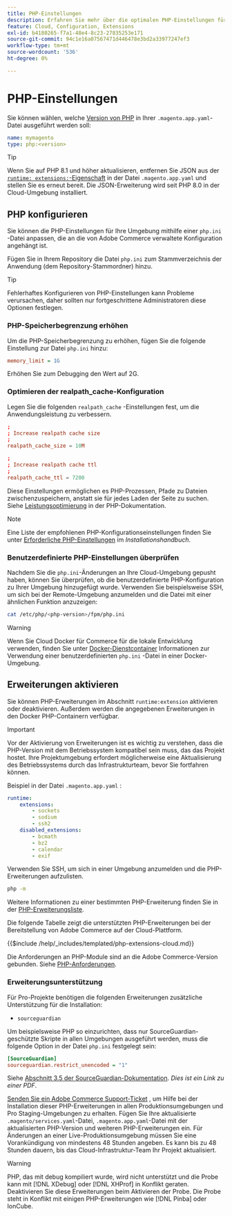 ```yaml
---
title: PHP-Einstellungen
description: Erfahren Sie mehr über die optimalen PHP-Einstellungen für die Commerce-Anwendungskonfiguration in der Cloud-Infrastruktur.
feature: Cloud, Configuration, Extensions
exl-id: b4180265-f7a1-48e4-8c23-27835253e171
source-git-commit: 94c1e16a07567471d446478e3bd2a33977247ef3
workflow-type: tm+mt
source-wordcount: '536'
ht-degree: 0%

---
```


# PHP-Einstellungen

Sie können wählen, welche [Version von PHP](https://experienceleague.adobe.com/docs/commerce-operations/installation-guide/system-requirements.html) in Ihrer `.magento.app.yaml`-Datei ausgeführt werden soll:

```yaml
name: mymagento
type: php:<version>
```

>[!TIP]
>
>Wenn Sie auf PHP 8.1 und höher aktualisieren, entfernen Sie JSON aus der [`runtime: extensions:`-Eigenschaft](properties.md#runtime) in der Datei `.magento.app.yaml` und stellen Sie es erneut bereit. Die JSON-Erweiterung wird seit PHP 8.0 in der Cloud-Umgebung installiert.

## PHP konfigurieren

Sie können die PHP-Einstellungen für Ihre Umgebung mithilfe einer `php.ini` -Datei anpassen, die an die von Adobe Commerce verwaltete Konfiguration angehängt ist.

Fügen Sie in Ihrem Repository die Datei `php.ini` zum Stammverzeichnis der Anwendung (dem Repository-Stammordner) hinzu.

>[!TIP]
>
>Fehlerhaftes Konfigurieren von PHP-Einstellungen kann Probleme verursachen, daher sollten nur fortgeschrittene Administratoren diese Optionen festlegen.

### PHP-Speicherbegrenzung erhöhen

Um die PHP-Speicherbegrenzung zu erhöhen, fügen Sie die folgende Einstellung zur Datei `php.ini` hinzu:

```ini
memory_limit = 1G
```

Erhöhen Sie zum Debugging den Wert auf 2G.

### Optimieren der realpath_cache-Konfiguration

Legen Sie die folgenden `realpath_cache` -Einstellungen fest, um die Anwendungsleistung zu verbessern.

```conf
;
; Increase realpath cache size
;
realpath_cache_size = 10M

;
; Increase realpath cache ttl
;
realpath_cache_ttl = 7200
```

Diese Einstellungen ermöglichen es PHP-Prozessen, Pfade zu Dateien zwischenzuspeichern, anstatt sie für jedes Laden der Seite zu suchen. Siehe [Leistungsoptimierung](https://www.php.net/manual/en/ini.core.php) in der PHP-Dokumentation.

>[!NOTE]
>
>Eine Liste der empfohlenen PHP-Konfigurationseinstellungen finden Sie unter [Erforderliche PHP-Einstellungen](https://experienceleague.adobe.com/docs/commerce-operations/installation-guide/prerequisites/php-settings.html) im _Installationshandbuch_.

### Benutzerdefinierte PHP-Einstellungen überprüfen

Nachdem Sie die `php.ini`-Änderungen an Ihre Cloud-Umgebung gepusht haben, können Sie überprüfen, ob die benutzerdefinierte PHP-Konfiguration zu Ihrer Umgebung hinzugefügt wurde. Verwenden Sie beispielsweise SSH, um sich bei der Remote-Umgebung anzumelden und die Datei mit einer ähnlichen Funktion anzuzeigen:

```bash
cat /etc/php/<php-version>/fpm/php.ini
```

>[!WARNING]
>
>Wenn Sie Cloud Docker für Commerce für die lokale Entwicklung verwenden, finden Sie unter [Docker-Dienstcontainer](https://developer.adobe.com/commerce/cloud-tools/docker/containers/service/#fpm-container) Informationen zur Verwendung einer benutzerdefinierten `php.ini` -Datei in einer Docker-Umgebung.

## Erweiterungen aktivieren

Sie können PHP-Erweiterungen im Abschnitt `runtime:extension` aktivieren oder deaktivieren. Außerdem werden die angegebenen Erweiterungen in den Docker PHP-Containern verfügbar.

>[!IMPORTANT]
>
>Vor der Aktivierung von Erweiterungen ist es wichtig zu verstehen, dass die PHP-Version mit dem Betriebssystem kompatibel sein muss, das das Projekt hostet. Ihre Projektumgebung erfordert möglicherweise eine Aktualisierung des Betriebssystems durch das Infrastrukturteam, bevor Sie fortfahren können.

Beispiel in der Datei `.magento.app.yaml` :

```yaml
runtime:
    extensions:
        - sockets
        - sodium
        - ssh2
    disabled_extensions:
        - bcmath
        - bz2
        - calendar
        - exif
```

Verwenden Sie SSH, um sich in einer Umgebung anzumelden und die PHP-Erweiterungen aufzulisten.

```bash
php -m
```

Weitere Informationen zu einer bestimmten PHP-Erweiterung finden Sie in der [PHP-Erweiterungsliste](https://www.php.net/manual/en/extensions.alphabetical.php).

Die folgende Tabelle zeigt die unterstützten PHP-Erweiterungen bei der Bereitstellung von Adobe Commerce auf der Cloud-Plattform.

{{$include /help/_includes/templated/php-extensions-cloud.md}}

Die Anforderungen an PHP-Module sind an die Adobe Commerce-Version gebunden. Siehe [PHP-Anforderungen](https://experienceleague.adobe.com/docs/commerce-operations/installation-guide/prerequisites/php-settings.html).

### Erweiterungsunterstützung

Für Pro-Projekte benötigen die folgenden Erweiterungen zusätzliche Unterstützung für die Installation:

- `sourceguardian`

Um beispielsweise PHP so einzurichten, dass nur SourceGuardian-geschützte Skripte in allen Umgebungen ausgeführt werden, muss die folgende Option in der Datei `php.ini` festgelegt sein:

```ini
[SourceGuardian]
sourceguardian.restrict_unencoded = "1"
```

Siehe [Abschnitt 3.5 der SourceGuardian-Dokumentation](https://sourceguardian.com/demofiles/files/SourceGuardian%20for%20Linux%20User%20Manual.pdf). _Dies ist ein Link zu einer PDF_.

[Senden Sie ein Adobe Commerce Support-Ticket](https://experienceleague.adobe.com/docs/commerce-knowledge-base/kb/help-center-guide/magento-help-center-user-guide.html#submit-ticket) , um Hilfe bei der Installation dieser PHP-Erweiterungen in allen Produktionsumgebungen und Pro Staging-Umgebungen zu erhalten. Fügen Sie Ihre aktualisierte `.magento/services.yaml`-Datei, `.magento.app.yaml`-Datei mit der aktualisierten PHP-Version und weiteren PHP-Erweiterungen ein. Für Änderungen an einer Live-Produktionsumgebung müssen Sie eine Vorankündigung von mindestens 48 Stunden angeben. Es kann bis zu 48 Stunden dauern, bis das Cloud-Infrastruktur-Team Ihr Projekt aktualisiert.

>[!WARNING]
>
>PHP, das mit debug kompiliert wurde, wird nicht unterstützt und die Probe kann mit [!DNL XDebug] oder [!DNL XHProf] in Konflikt geraten. Deaktivieren Sie diese Erweiterungen beim Aktivieren der Probe. Die Probe steht in Konflikt mit einigen PHP-Erweiterungen wie [!DNL Pinba] oder IonCube.
